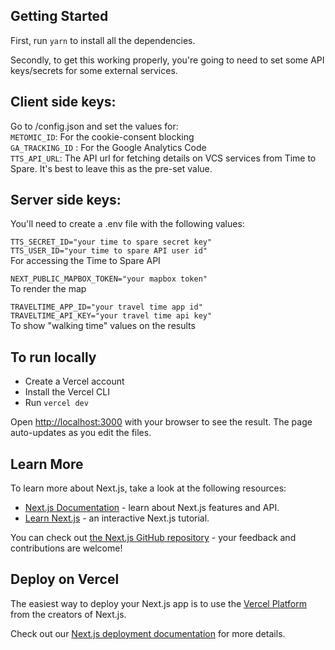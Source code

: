 ## Getting Started

First, run `yarn` to install all the dependencies.

Secondly, to get this working properly, you're going to need to set some API keys/secrets for some external services.

## Client side keys:

Go to /config.json and set the values for:<br/>
`METOMIC_ID`: For the cookie-consent blocking<br/>
`GA_TRACKING_ID` : For the Google Analytics Code<br/>
`TTS_API_URL`: The API url for fetching details on VCS services from Time to Spare. It's best to leave this as the pre-set value.

## Server side keys:

You'll need to create a .env file with the following values:

`TTS_SECRET_ID="your time to spare secret key"`<br/>
`TTS_USER_ID="your time to spare API user id"`<br/>
For accessing the Time to Spare API<br/>

`NEXT_PUBLIC_MAPBOX_TOKEN="your mapbox token"`<br/>
To render the map<br/>

`TRAVELTIME_APP_ID="your travel time app id"`<br/>
`TRAVELTIME_API_KEY="your travel time api key"`<br/>
To show "walking time" values on the results

## To run locally

- Create a Vercel account
- Install the Vercel CLI
- Run `vercel dev`

Open [http://localhost:3000](http://localhost:3000) with your browser to see the result. The page auto-updates as you edit the files.

## Learn More

To learn more about Next.js, take a look at the following resources:

- [Next.js Documentation](https://nextjs.org/docs) - learn about Next.js features and API.
- [Learn Next.js](https://nextjs.org/learn) - an interactive Next.js tutorial.

You can check out [the Next.js GitHub repository](https://github.com/vercel/next.js/) - your feedback and contributions are welcome!

## Deploy on Vercel

The easiest way to deploy your Next.js app is to use the [Vercel Platform](https://vercel.com/import?utm_medium=default-template&filter=next.js&utm_source=create-next-app&utm_campaign=create-next-app-readme) from the creators of Next.js.

Check out our [Next.js deployment documentation](https://nextjs.org/docs/deployment) for more details.
